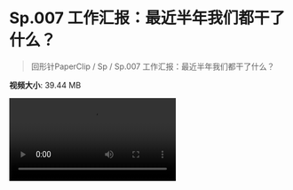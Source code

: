 # Sp.007 工作汇报：最近半年我们都干了什么？

> 回形针PaperClip / Sp / Sp.007 工作汇报：最近半年我们都干了什么？

**视频大小**: 39.44 MB

<div class="video"><video src="https://file.hsyhx.top/video/PaperClip/Sp/007.mp4" controls preload>🤔 您的浏览器不支持 video 标签</video></div>